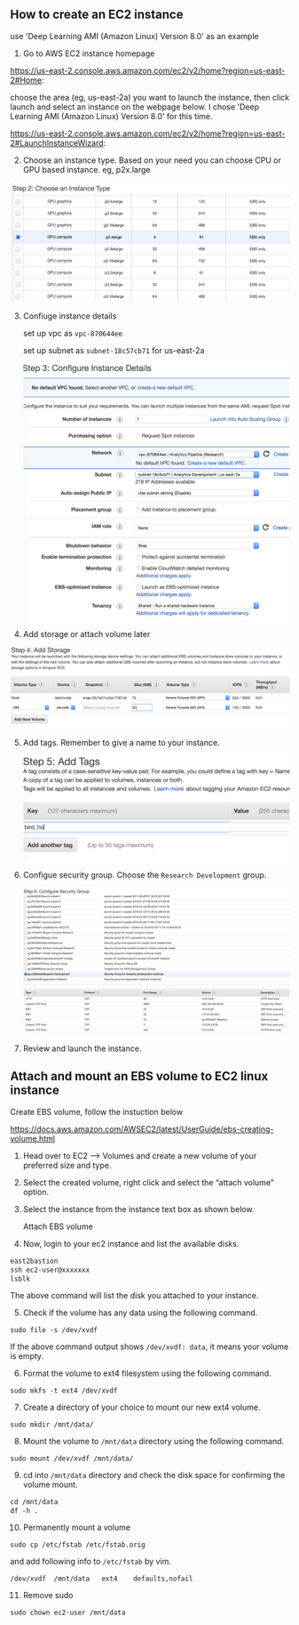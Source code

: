 ## How to create an EC2 instance
use 'Deep Learning AMI (Amazon Linux) Version 8.0' as an example

1. Go to AWS EC2 instance homepage

https://us-east-2.console.aws.amazon.com/ec2/v2/home?region=us-east-2#Home:


choose the area (eg, us-east-2a) you want to launch the instance, then click launch and select an instance on the webpage below. I chose 'Deep Learning AMI (Amazon Linux) Version 8.0' for this time.
 
https://us-east-2.console.aws.amazon.com/ec2/v2/home?region=us-east-2#LaunchInstanceWizard:
 

2. Choose an instance type. Based on your need you can choose CPU or GPU based instance. eg, p2x.large

  ![alt-text-1](ec2img/step2.png)


3. Confiuge instance details
   
   set up vpc as ```vpc-870644ee```
   
   set up subnet as ```subnet-18c57cb71``` for us-east-2a
   
   ![alt-text-1](ec2img/step3.png)


4. Add storage or attach volume later 

  ![alt-text-1](ec2img/step4.png)


5. Add tags. Remember to give a name to your instance.

   ![alt-text-1](ec2img/step5.png)


6. Configue security group. Choose the ```Research Development``` group.

    ![alt-text-1](ec2img/step6.png)


7. Review and launch the instance.



## Attach and mount an EBS volume to EC2 linux instance
   
   Create EBS volume, follow the instuction below
 
https://docs.aws.amazon.com/AWSEC2/latest/UserGuide/ebs-creating-volume.html
 
1. Head over to EC2 –> Volumes and create a new volume of your preferred size and type.

2. Select the created volume, right click and select the “attach volume” option.

3. Select the instance from the instance text box as shown below.

   Attach EBS volume 

4. Now, login to your ec2 instance and list the available disks.
```
east2bastion
ssh ec2-user@xxxxxxx
lsblk
```
The above command will list the disk you attached to your instance.

5. Check if the volume has any data using the following command.
```
sudo file -s /dev/xvdf
```
If the above command output shows ```/dev/xvdf: data```, it means your volume is empty.

6. Format the volume to ext4 filesystem  using the following command.
```
sudo mkfs -t ext4 /dev/xvdf
```

7. Create a directory of your choice to mount our new ext4 volume. 
```
sudo mkdir /mnt/data/
```

8. Mount the volume to ```/mnt/data``` directory using the following command.
```
sudo mount /dev/xvdf /mnt/data/
```

9. cd into ```/mnt/data``` directory and check the disk space for confirming the volume mount.
```
cd /mnt/data
df -h .
```

10. Permanently mount a volume
```
sudo cp /etc/fstab /etc/fstab.orig
```
and add following info to ```/etc/fstab``` by vim.
 ```
 /dev/xvdf  /mnt/data   ext4    defaults,nofail
 ```
 
11. Remove sudo
```
sudo chown ec2-user /mnt/data
```
